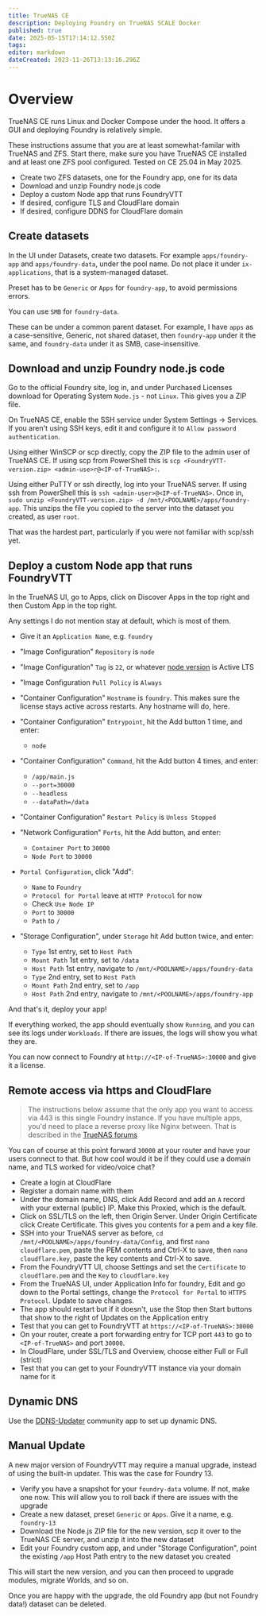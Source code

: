 ```yaml
---
title: TrueNAS CE
description: Deploying Foundry on TrueNAS SCALE Docker
published: true
date: 2025-05-15T17:14:12.550Z
tags: 
editor: markdown
dateCreated: 2023-11-26T13:13:16.296Z
---
```


# Overview

TrueNAS CE runs Linux and Docker Compose under the hood. It offers a GUI and deploying Foundry is relatively simple.

These instructions assume that you are at least somewhat-familar with TrueNAS and ZFS. Start there, make sure you have TrueNAS CE installed and at least one ZFS pool configured. Tested on CE 25.04 in May 2025.

- Create two ZFS datasets, one for the Foundry app, one for its data
- Download and unzip Foundry node.js code
- Deploy a custom Node app that runs FoundryVTT
- If desired, configure TLS and CloudFlare domain
- If desired, configure DDNS for CloudFlare domain

## Create datasets

In the UI under Datasets, create two datasets. For example `apps/foundry-app` and `apps/foundry-data`, under the pool name. Do not place it under `ix-applications`, that is a system-managed dataset.

Preset has to be `Generic` or `Apps` for `foundry-app`, to avoid permissions errors.

You can use `SMB` for `foundry-data`.

These can be under a common parent dataset. For example, I have `apps` as a case-sensitive, Generic, not shared dataset, then `foundry-app` under it the same, and `foundry-data` under it as SMB, case-insensitive.

## Download and unzip Foundry node.js code

Go to the official Foundry site, log in, and under Purchased Licenses download for Operating System `Node.js` - not `Linux`. This gives you a ZIP file.

On TrueNAS CE, enable the SSH service under System Settings -> Services. If you aren't using SSH keys, edit it and configure it to `Allow password authentication`.

Using either WinSCP or scp directly, copy the ZIP file to the admin user of TrueNAS CE. If using scp from PowerShell this is `scp <FoundryVTT-version.zip> <admin-use>r@<IP-of-TrueNAS>:`.

Using either PuTTY or ssh directly, log into your TrueNAS server. If using ssh from PowerShell this is `ssh <admin-user>@<IP-of-TrueNAS>`. Once in, `sudo unzip <FoundryVTT-version.zip> -d /mnt/<POOLNAME>/apps/foundry-app`. This unzips the file you copied to the server into the dataset you created, as user `root`.

That was the hardest part, particularly if you were not familiar with scp/ssh yet.

## Deploy a custom Node app that runs FoundryVTT

In the TrueNAS UI, go to Apps, click on Discover Apps in the top right and then Custom App in the top right.

Any settings I do not mention stay at default, which is most of them.

- Give it an `Application Name`, e.g. `foundry`
- "Image Configuration" `Repository` is `node`
- "Image Configuration" `Tag` is `22`, or whatever [node version](https://nodejs.org/en/about/previous-releases) is Active LTS
- "Image Configuration `Pull Policy` is `Always`

- "Container Configuration" `Hostname` is `foundry`. This makes sure the license stays active across restarts. Any hostname will do, here.
- "Container Configuration" `Entrypoint`, hit the Add button 1 time, and enter:
  - `node`
- "Container Configuration" `Command`, hit the Add button 4 times, and enter:
	- `/app/main.js`
  - `--port=30000`
  - `--headless`
  - `--dataPath=/data`
- "Container Configuration" `Restart Policy` is `Unless Stopped`

- "Network Configuration" `Ports`, hit the Add button, and enter:
	- `Container Port` to `30000`
  - `Node Port` to `30000`

- `Portal Configuration`, click "Add":
  - `Name` to `Foundry`
  - `Protocol for Portal` leave at `HTTP Protocol` for now
  - Check `Use Node IP`
  - `Port` to `30000`
  - `Path` to `/`

- "Storage Configuration", under `Storage` hit Add button twice, and enter:
  - `Type` 1st entry, set to `Host Path`
  - `Mount Path` 1st entry, set to `/data`
  - `Host Path` 1st entry, navigate to `/mnt/<POOLNAME>/apps/foundry-data`
  - `Type` 2nd entry, set to `Host Path`
  - `Mount Path` 2nd entry, set to `/app`
  - `Host Path` 2nd entry, navigate to `/mnt/<POOLNAME>/apps/foundry-app`


And that's it, deploy your app!

If everything worked, the app should eventually show `Running`, and you can see its logs under `Workloads`. If there are issues, the logs will show you what they are.

You can now connect to Foundry at `http://<IP-of-TrueNAS>:30000` and give it a license.

## Remote access via https and CloudFlare

> The instructions below assume that the only app you want to access via 443 is this single Foundry instance. If you have multiple apps, you'd need to place a reverse proxy like Nginx between. That is described in the [TrueNAS forums](https://forums.truenas.com/t/nginx-proxy-manager-configuration-tips-especially-if-you-are-stuck-at-deploying/14653)

You can of course at this point forward `30000` at your router and have your users connect to that. But how cool would it be if they could use a domain name, and TLS worked for video/voice chat?

- Create a login at CloudFlare
- Register a domain name with them
- Under the domain name, DNS, click Add Record and add an `A` record with your external (public) IP. Make this Proxied, which is the default.
- Click on SSL/TLS on the left, then Origin Server. Under Origin Certificate click Create Certificate. This gives you contents for a pem and a key file. 
- SSH into your TrueNAS server as before, `cd /mnt/<POOLNAME>/apps/foundry-data/Config`, and first `nano cloudflare.pem`, paste the PEM contents and Ctrl-X to save, then `nano cloudflare.key`, paste the key contents and Ctrl-X to save.
- From the FoundryVTT UI, choose Settings and set the `Certificate` to `cloudflare.pem` and the `Key` to `cloudflare.key`
- From the TrueNAS UI, under Application Info for foundry, Edit and go down to the Portal settings, change the `Protocol for Portal` to `HTTPS Protocol`. Update to save changes.
- The app should restart but if it doesn't, use the Stop then Start buttons that show to the right of Updates on the Application entry
- Test that you can get to FoundryVTT at `https://<IP-of-TrueNAS>:30000`
- On your router, create a port forwarding entry for TCP port `443` to go to `<IP-of-TrueNAS>` and port `30000`.
- In CloudFlare, under SSL/TLS and Overview, choose either Full or Full (strict)
- Test that you can get to your FoundryVTT instance via your domain name for it

## Dynamic DNS

Use the [DDNS-Updater](https://www.truenas.com/docs/scale/scaletutorials/apps/communityapps/ddns-updater/) community app to set up dynamic DNS.

## Manual Update

A new major version of FoundryVTT may require a manual upgrade, instead of using the built-in updater. This was the case for Foundry 13.

- Verify you have a snapshot for your `foundry-data` volume. If not, make one now. This will allow you to roll back if there are issues with the upgrade
- Create a new dataset, preset `Generic` or `Apps`. Give it a name, e.g. `foundry-13`
- Download the Node.js ZIP file for the new version, scp it over to the TrueNAS CE server, and unzip it into the new dataset
- Edit your Foundry custom app, and under "Storage Configuration", point the existing `/app` Host Path entry to the new dataset you created

This will start the new version, and you can then proceed to upgrade modules, migrate Worlds, and so on.

Once you are happy with the upgrade, the old Foundry app (but not Foundry data!) dataset can be deleted.
